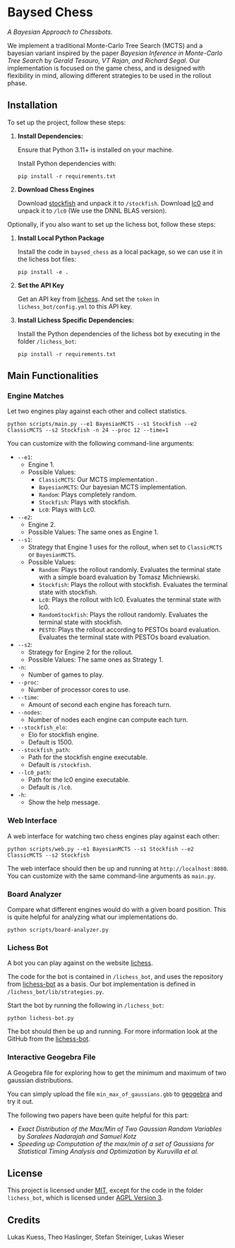 # Baysed Chess

*A Bayesian Approach to Chessbots.*

We implement a traditional Monte-Carlo Tree Search (MCTS) and a bayesian variant inspired by the paper *Bayesian Inference in Monte-Carlo Tree Search* by *Gerald Tesauro, VT Rajan, and Richard Segal*.
Our implementation is focused on the game chess, and is designed with flexibility in mind, allowing different strategies to be used in the rollout phase.

## Installation

To set up the project, follow these steps:

1. **Install Dependencies:**
    
    Ensure that Python 3.11+ is installed on your machine.

    Install Python dependencies with:
    
    ```console
    pip install -r requirements.txt
    ```

2. **Download Chess Engines**

   Download [stockfish](https://stockfishchess.org/) and unpack it to `/stockfish`. 
   Download [lc0](https://lczero.org/play/download/) and unpack it to `/lc0` (We use the DNNL BLAS version).

Optionally, if you also want to set up the lichess bot, follow these steps:

1. **Install Local Python Package**

   Install the code in `baysed_chess` as a local package, so we can use it in the lichess bot files:
    ```console
    pip install -e .
    ```
   
2. **Set the API Key**

   Get an API key from [lichess](https://lichess.org/). And set the `token` in `lichess_bot/config.yml` to this API key.

3. **Install Lichess Specific Dependencies:**

   Install the Python dependencies of the lichess bot by executing in the folder `/lichess_bot`:
    ```console
    pip install -r requirements.txt
    ```

## Main Functionalities

### Engine Matches

Let two engines play against each other and collect statistics.

```console
python scripts/main.py --e1 BayesianMCTS --s1 Stockfish --e2 ClassicMCTS --s2 Stockfish -n 24 --proc 12 --time=1 
```

You can customize with the following command-line arguments:

* `--e1`:
  * Engine 1.
  * Possible Values:
    * `ClassicMCTS`: Our MCTS implementation .
    * `BayesianMCTS`: Our bayesian MCTS implementation.
    * `Random`: Plays completely random.
    * `Stockfish`: Plays with stockfish.
    * `Lc0`: Plays with Lc0.
* `--e2`:
  * Engine 2.
  * Possible Values: The same ones as Engine 1.
* `--s1`:
  * Strategy that Engine 1 uses for the rollout, when set to `ClassicMCTS` or `BayesianMCTS`. 
  * Possible Values:
    * `Random`: Plays the rollout randomly. Evaluates the terminal state with a simple board evaluation by Tomasz Michniewski.
    * `Stockfish`: Plays the rollout with stockfish. Evaluates the terminal state with stockfish.
    * `Lc0`: Plays the rollout with lc0. Evaluates the terminal state with lc0.
    * `RandomStockfish`: Plays the rollout randomly. Evaluates the terminal state with stockfish.
    * `PESTO`:  Plays the rollout according to PESTOs board evaluation. Evaluates the terminal state with PESTOs board evaluation.
* `--s2`:
  * Strategy for Engine 2 for the rollout.
  * Possible Values: The same ones as Strategy 1.
* `-n`:
  * Number of games to play.
* `--proc`:
  * Number of processor cores to use.
* `--time`:
  * Amount of second each engine has foreach turn.
* `--nodes`:
  * Number of nodes each engine can compute each turn.
* `--stockfish_elo`:
  * Elo for stockfish engine.
  * Default is 1500.
* `--stockfish_path`:
  * Path for the stockfish engine executable.
  * Default is `/stockfish`.
* `--lc0_path`:
   * Path for the lc0 engine executable.
   * Default is `/lc0`.
* `-h`:
  * Show the help message.

### Web Interface

A web interface for watching two chess engines play against each other:

```console
python scripts/web.py --e1 BayesianMCTS --s1 Stockfish --e2 ClassicMCTS --s2 Stockfish
```

The web interface should then be up and running at `http://localhost:8080`. 
You can customize with the same command-line arguments as `main.py`.


### Board Analyzer

Compare what different engines would do with a given board position.
This is quite helpful for analyzing what our implementations do.

```console
python scripts/board-analyzer.py 
```

### Lichess Bot

A bot you can play against on the website [lichess](https://lichess.org/). 

The code for the bot is contained in `/lichess_bot`, and uses the repository from [lichess-bot](https://github.com/lichess-bot-devs/lichess-bot) as a basis.
Our bot implementation is defined in `/lichess_bot/lib/strategies.py`.

Start the bot by running the following in `/lichess_bot`:

```console
python lichess-bot.py
```

The bot should then be up and running. 
For more information look at the GitHub from the [lichess-bot](https://github.com/lichess-bot-devs/lichess-bot).


### Interactive Geogebra File

A Geogebra file for exploring how to get the minimum and maximum of two gaussian distributions.

You can simply upload the file `min_max_of_gaussians.gbb` to [geogebra](https://www.geogebra.org/calculator) and try it out. 

The following two papers have been quite helpful for this part:

* *Exact Distribution of the Max/Min of Two Gaussian Random Variables* by *Saralees Nadarajah and Samuel Kotz*
* *Speeding up Computation of the max/min of a set of Gaussians for Statistical Timing Analysis and Optimization* by *Kuruvilla et al.*

## License

This project is licensed under [MIT](LICENSE-MIT), except for the code in the folder `lichess_bot`, which is licensed under [AGPL Version 3](LICENSE-AGPL).


## Credits

Lukas Kuess, Theo Haslinger, Stefan Steiniger, Lukas Wieser
